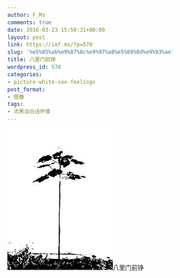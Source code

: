 ```yaml
---
author: F_Ms
comments: true
date: 2016-03-23 15:50:31+00:00
layout: post
link: https://imf.ms/?p=570
slug: '%e5%85%ab%e9%87%8c%e9%97%a8%e5%89%8d%e9%93%ae'
title: 八里门前铮
wordpress_id: 570
categories:
- picture-white-sex-feelings
post_format:
- 图像
tags:
- 浓黑淡白话怀情
---
```


![黑白-色情怀_八里湾-老家门前](/img/post/wp/2016/03/黑白-色情怀_八里湾-老家门前.jpg)八里门前铮
